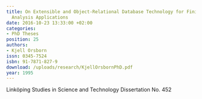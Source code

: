 ```yaml
---
title: On Extensible and Object-Relational Database Technology for Finite Element
  Analysis Applications
date: 2016-10-23 13:33:00 +02:00
categories:
- PhD Theses
position: 25
authors:
- Kjell Orsborn
issn: 0345-7524
isbn: 91-7871-827-9
download: /uploads/research/KjellOrsbornPhD.pdf
year: 1995
---
```


Linköping Studies in Science and Technology Dissertation No. 452
